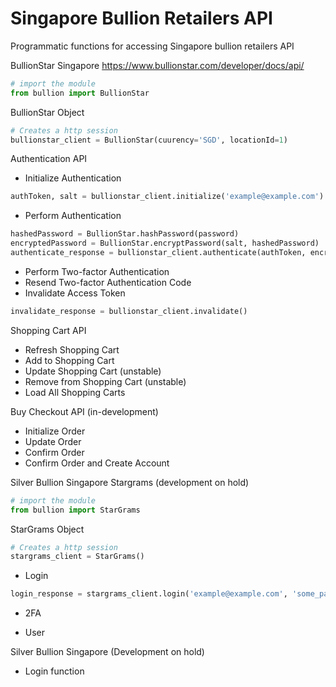   # Singapore Bullion Retailers API

Programmatic functions for accessing Singapore bullion retailers API


BullionStar Singapore https://www.bullionstar.com/developer/docs/api/


```python
# import the module
from bullion import BullionStar
```

BullionStar Object

```python
# Creates a http session
bullionstar_client = BullionStar(cuurency='SGD', locationId=1)
```

Authentication API
- Initialize Authentication
```python
authToken, salt = bullionstar_client.initialize('example@example.com')
```
- Perform Authentication
```python
hashedPassword = BullionStar.hashPassword(password)
encryptedPassword = BullionStar.encryptPassword(salt, hashedPassword)
authenticate_response = bullionstar_client.authenticate(authToken, encryptedPassword)
```
- Perform Two-factor Authentication
- Resend Two-factor Authentication Code
- Invalidate Access Token
```python
invalidate_response = bullionstar_client.invalidate()
```

Shopping Cart API
- Refresh Shopping Cart
- Add to Shopping Cart
- Update Shopping Cart (unstable)
- Remove from Shopping Cart (unstable)
- Load All Shopping Carts

Buy Checkout API (in-development)
- Initialize Order
- Update Order
- Confirm Order
- Confirm Order and Create Account


Silver Bullion Singapore Stargrams (development on hold)
```python
# import the module
from bullion import StarGrams
```
StarGrams Object
```python
# Creates a http session
stargrams_client = StarGrams()
```
- Login
```python
login_response = stargrams_client.login('example@example.com', 'some_password')
```
- 2FA
<!-- ```python
``` -->
- User
<!-- ```python
``` -->


Silver Bullion Singapore (Development on hold)
- Login function


